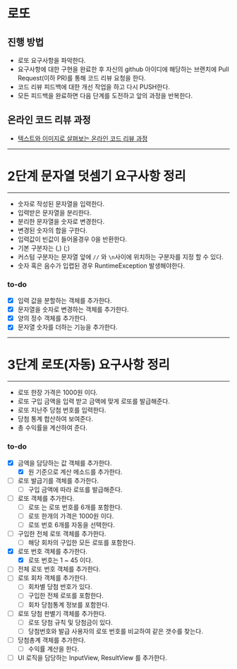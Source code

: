 # 로또
## 진행 방법
* 로또 요구사항을 파악한다.
* 요구사항에 대한 구현을 완료한 후 자신의 github 아이디에 해당하는 브랜치에 Pull Request(이하 PR)를 통해 코드 리뷰 요청을 한다.
* 코드 리뷰 피드백에 대한 개선 작업을 하고 다시 PUSH한다.
* 모든 피드백을 완료하면 다음 단계를 도전하고 앞의 과정을 반복한다.

## 온라인 코드 리뷰 과정
* [텍스트와 이미지로 살펴보는 온라인 코드 리뷰 과정](https://github.com/next-step/nextstep-docs/tree/master/codereview)

---

# 2단계 문자열 덧셈기 요구사항 정리

---

* 숫자로 작성된 문자열을 입력한다.
* 입력받은 문자열을 분리한다.
* 분리한 문자열을 숫자로 변경한다.
* 변경된 숫자의 합을 구한다.
* 입력값이 빈값이 들어올경우 0을 반환한다.
* 기본 구분자는 (,) (;)
* 커스텀 구분자는 문자열 앞에 `//` 와 `\n`사이에 위치하는 구분자를 지정 할 수 있다.
* 숫자 혹은 음수가 입렵된 경우 RuntimeException 발생해야한다.


### to-do

- [x] 입력 값을 분할하는 객체를 추가한다.
- [x] 문자열을 숫자로 변경하는 객체를 추가한다.
- [x] 양의 정수 객체를 추가한다.
- [x] 문자열 숫자를 더하는 기능을 추가한다.

---

# 3단계 로또(자동) 요구사항 정리

---

* 로또 한장 가격은 1000원 이다.
* 로또 구입 금액을 입력 받고 금액에 맞게 로또를 발급해준다.
* 로또 지난주 당첨 번호를 입력한다.
* 당첨 통계 합산하여 보여준다.
* 총 수익률을 계산하여 준다.


### to-do

- [x] 금액을 담당하는 값 객체를 추가한다.
  - [x] 원 기준으로 계산 메소드를 추가한다.
- [ ] 로또 발급기를 객체를 추가한다.
  - [ ] 구입 금액에 따라 로또를 발급해준다.
- [ ] 로또 객체를 추가한다.
  - [ ] 로또 는 로또 번호를 6개를 포함한다.
  - [ ] 로또 한개의 가격은 1000원 이다.
  - [ ] 로또 번호 6개를 자동을 선택한다.
- [ ] 구입한 전체 로또 객체를 추가한다.
  - [ ] 해당 회차의 구입한 모든 로또를 포함한다.  
- [x] 로또 번호 객체를 추가한다.
  - [x] 로또 번호는 1 ~ 45 이다.
- [ ] 전체 로또 번호 객체를 추가한다.
- [ ] 로또 회차 객체를 추가한다.
  - [ ] 회차별 당첨 번호가 있다.
  - [ ] 구입한 전체 로또를 포함한다.
  - [ ] 회차 당첨통계 정보를 포함한다.
- [ ] 로또 당첨 판별기 객체를 추가한다.
  - [ ] 로또 당첨 규칙 및 당첨금이 있다.
  - [ ] 당첨번호와 발급 사용자의 로또 번호를 비교하여 같은 갯수를 찾는다.
- [ ] 당첨총계 객체를 추가한다.
  - [ ] 수익률 계산을 한다.
- [ ] UI 로직을 담당하는 InputView, ResultView 를 추가한다.
